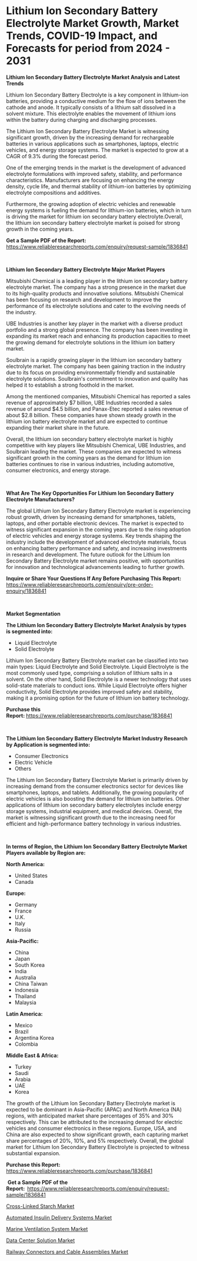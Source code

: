 <p><h1>Lithium Ion Secondary Battery Electrolyte Market Growth, Market Trends, COVID-19 Impact, and Forecasts for period from 2024 - 2031</h1></p><p><strong>Lithium Ion Secondary Battery Electrolyte Market Analysis and Latest Trends</strong></p>
<p><p>Lithium Ion Secondary Battery Electrolyte is a key component in lithium-ion batteries, providing a conductive medium for the flow of ions between the cathode and anode. It typically consists of a lithium salt dissolved in a solvent mixture. This electrolyte enables the movement of lithium ions within the battery during charging and discharging processes.</p><p>The Lithium Ion Secondary Battery Electrolyte Market is witnessing significant growth, driven by the increasing demand for rechargeable batteries in various applications such as smartphones, laptops, electric vehicles, and energy storage systems. The market is expected to grow at a CAGR of 9.3% during the forecast period.</p><p>One of the emerging trends in the market is the development of advanced electrolyte formulations with improved safety, stability, and performance characteristics. Manufacturers are focusing on enhancing the energy density, cycle life, and thermal stability of lithium-ion batteries by optimizing electrolyte compositions and additives.</p><p>Furthermore, the growing adoption of electric vehicles and renewable energy systems is fueling the demand for lithium-ion batteries, which in turn is driving the market for lithium ion secondary battery electrolyte.Overall, the lithium ion secondary battery electrolyte market is poised for strong growth in the coming years.</p></p>
<p><strong>Get a Sample PDF of the Report:&nbsp;</strong> <a href="https://www.reliableresearchreports.com/enquiry/request-sample/1836841">https://www.reliableresearchreports.com/enquiry/request-sample/1836841</a></p>
<p>&nbsp;</p>
<p><strong>Lithium Ion Secondary Battery Electrolyte Major Market Players</strong></p>
<p><p>Mitsubishi Chemical is a leading player in the lithium ion secondary battery electrolyte market. The company has a strong presence in the market due to its high-quality products and innovative solutions. Mitsubishi Chemical has been focusing on research and development to improve the performance of its electrolyte solutions and cater to the evolving needs of the industry.</p><p>UBE Industries is another key player in the market with a diverse product portfolio and a strong global presence. The company has been investing in expanding its market reach and enhancing its production capacities to meet the growing demand for electrolyte solutions in the lithium ion battery market.</p><p>Soulbrain is a rapidly growing player in the lithium ion secondary battery electrolyte market. The company has been gaining traction in the industry due to its focus on providing environmentally friendly and sustainable electrolyte solutions. Soulbrain's commitment to innovation and quality has helped it to establish a strong foothold in the market.</p><p>Among the mentioned companies, Mitsubishi Chemical has reported a sales revenue of approximately $7 billion, UBE Industries recorded a sales revenue of around $4.5 billion, and Panax-Etec reported a sales revenue of about $2.8 billion. These companies have shown steady growth in the lithium ion battery electrolyte market and are expected to continue expanding their market share in the future.</p><p>Overall, the lithium ion secondary battery electrolyte market is highly competitive with key players like Mitsubishi Chemical, UBE Industries, and Soulbrain leading the market. These companies are expected to witness significant growth in the coming years as the demand for lithium ion batteries continues to rise in various industries, including automotive, consumer electronics, and energy storage.</p></p>
<p>&nbsp;</p>
<p><strong>What Are The Key Opportunities For Lithium Ion Secondary Battery Electrolyte Manufacturers?</strong></p>
<p><p>The global Lithium Ion Secondary Battery Electrolyte market is experiencing robust growth, driven by increasing demand for smartphones, tablets, laptops, and other portable electronic devices. The market is expected to witness significant expansion in the coming years due to the rising adoption of electric vehicles and energy storage systems. Key trends shaping the industry include the development of advanced electrolyte materials, focus on enhancing battery performance and safety, and increasing investments in research and development. The future outlook for the Lithium Ion Secondary Battery Electrolyte market remains positive, with opportunities for innovation and technological advancements leading to further growth.</p></p>
<p><strong>Inquire or Share Your Questions If Any Before Purchasing This Report:</strong> <a href="https://www.reliableresearchreports.com/enquiry/pre-order-enquiry/1836841">https://www.reliableresearchreports.com/enquiry/pre-order-enquiry/1836841</a></p>
<p>&nbsp;</p>
<p><strong>Market Segmentation</strong></p>
<p><strong>The Lithium Ion Secondary Battery Electrolyte Market Analysis by types is segmented into:</strong></p>
<p><ul><li>Liquid Electrolyte</li><li>Solid Electrolyte</li></ul></p>
<p><p>Lithium Ion Secondary Battery Electrolyte market can be classified into two main types: Liquid Electrolyte and Solid Electrolyte. Liquid Electrolyte is the most commonly used type, comprising a solution of lithium salts in a solvent. On the other hand, Solid Electrolyte is a newer technology that uses solid-state materials to conduct ions. While Liquid Electrolyte offers higher conductivity, Solid Electrolyte provides improved safety and stability, making it a promising option for the future of lithium ion battery technology.</p></p>
<p><strong>Purchase this Report:&nbsp;</strong><a href="https://www.reliableresearchreports.com/purchase/1836841">https://www.reliableresearchreports.com/purchase/1836841</a></p>
<p>&nbsp;</p>
<p><strong>The Lithium Ion Secondary Battery Electrolyte Market Industry Research by Application is segmented into:</strong></p>
<p><ul><li>Consumer Electronics</li><li>Electric Vehicle</li><li>Others</li></ul></p>
<p><p>The Lithium Ion Secondary Battery Electrolyte Market is primarily driven by increasing demand from the consumer electronics sector for devices like smartphones, laptops, and tablets. Additionally, the growing popularity of electric vehicles is also boosting the demand for lithium ion batteries. Other applications of lithium ion secondary battery electrolytes include energy storage systems, industrial equipment, and medical devices. Overall, the market is witnessing significant growth due to the increasing need for efficient and high-performance battery technology in various industries.</p></p>
<p>&nbsp;</p>
<p><strong>In terms of Region, the Lithium Ion Secondary Battery Electrolyte Market Players available by Region are:</strong></p>
<p>
    <p> <strong> North America: </strong>
        <ul>
            <li>United States</li>
            <li>Canada</li>
        </ul>
        </p> 
    <p> <strong> Europe: </strong>
        <ul>
            <li>Germany</li>
            <li>France</li>
            <li>U.K.</li>
            <li>Italy</li>
            <li>Russia</li>
        </ul>
        </p> 
    <p> <strong> Asia-Pacific: </strong>
        <ul>
            <li>China</li>
            <li>Japan</li>
            <li>South Korea</li>
            <li>India</li>
            <li>Australia</li>
            <li>China Taiwan</li>
            <li>Indonesia</li>
            <li>Thailand</li>
            <li>Malaysia</li>
        </ul>
        </p> 
    <p> <strong> Latin America: </strong>
        <ul>
            <li>Mexico</li>
            <li>Brazil</li>
            <li>Argentina Korea</li>
            <li>Colombia</li>
        </ul>
        </p> 
    <p> <strong> Middle East & Africa: </strong>
        <ul>
            <li>Turkey</li>
            <li>Saudi</li>
            <li>Arabia</li>
            <li>UAE</li>
            <li>Korea</li>
        </ul>
    </p>
    </p>
<p><p>The growth of the Lithium Ion Secondary Battery Electrolyte market is expected to be dominant in Asia-Pacific (APAC) and North America (NA) regions, with anticipated market share percentages of 35% and 30% respectively. This can be attributed to the increasing demand for electric vehicles and consumer electronics in these regions. Europe, USA, and China are also expected to show significant growth, each capturing market share percentages of 20%, 10%, and 5% respectively. Overall, the global market for Lithium Ion Secondary Battery Electrolyte is projected to witness substantial expansion.</p></p>
<p><strong>Purchase this Report: </strong><a href="https://www.reliableresearchreports.com/purchase/1836841">https://www.reliableresearchreports.com/purchase/1836841</a></p>
<p>&nbsp;<strong>Get a Sample PDF of the Report:&nbsp;&nbsp;</strong><a href="https://www.reliableresearchreports.com/enquiry/request-sample/1836841">https://www.reliableresearchreports.com/enquiry/request-sample/1836841</a></p>
<p><strong></strong></p>
<p><p><a href="https://github.com/lbird53714/Market-Research-Report-List-3/blob/main/cross-linked-starch-market.md">Cross-Linked Starch Market</a></p><p><a href="https://medium.com/@stevengarcia756/automated-insulin-delivery-systems-market-size-reveals-the-best-marketing-channels-in-global-9535fb78b05b">Automated Insulin Delivery Systems Market</a></p><p><a href="https://medium.com/@stevengarcia756/marine-ventilation-system-market-competitive-analysis-market-trends-and-forecast-to-2031-d50bb4fefd8e">Marine Ventilation System Market</a></p><p><a href="https://medium.com/@stevengarcia756/data-center-solution-market-trends-and-market-analysis-forecasted-for-period-2024-2031-6ff420054f99">Data Center Solution Market</a></p><p><a href="https://github.com/dringals/Market-Research-Report-List-3/blob/main/railway-connectors-and-cable-assemblies-market.md">Railway Connectors and Cable Assemblies Market</a></p></p>